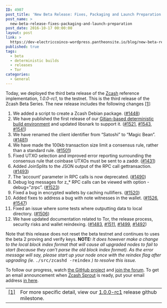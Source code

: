 ```yaml
---
ID: 4907
post_title: 'New Beta Release: Fixes, Packaging and Launch Preparation'
post_name: >
  new-beta-release-fixes-packaging-and-launch-preparation
post_date: 2016-10-17 00:00:00
layout: post
link: >
  https://dev-electriccoinco-wordpress.pantheonsite.io/blog/new-beta-release-fixes-packaging-and-launch-preparation/
published: true
tags:
  - beta
  - deterministic builds
  - releases
  - Tor
categories:
  - General
---
```

<p>Today, we deployed the third beta release of the <a class="reference external" href="https://github.com/zcash">Zcash</a> reference implementation, <cite>1.0.0-rc1</cite>, to the testnet. This is the third release of the Zcash Beta Series. The new release includes the following changes <a class="footnote-reference" href="#id2" id="id1">[1]</a>:</p>
<ol class="arabic simple">
<li>We added a script to create a Zcash Debian package. (<a class="reference external" href="https://github.com/zcash/zcash/pull/1448">#1448</a>)</li>
<li>We have published the first release of our <a class="reference external" href="/blog/deterministic-builds/">Gitian-based deterministic build environment</a> and updated libsnark to support it. (<a class="reference external" href="https://github.com/zcash/zcash/pull/1521">#1521</a>, <a class="reference external" href="https://github.com/zcash/zcash/pull/1543">#1543</a>, <a class="reference external" href="https://github.com/zcash/zcash/pull/1541">#1541</a>)</li>
<li>We have renamed the client identifier from “Satoshi” to “Magic Bean”. (<a class="reference external" href="https://github.com/zcash/zcash/pull/1481">#1481</a>)</li>
<li>We have made the 100kb transaction size limit a consensus rule, rather than a standard rule. (<a class="reference external" href="https://github.com/zcash/zcash/pull/1501">#1501</a>)</li>
<li>Fixed UTXO selection and improved error reporting surrounding the consensus rule that coinbase UTXOs must be sent to a zaddr. (<a class="reference external" href="https://github.com/zcash/zcash/pull/1431">#1431</a>)</li>
<li>Added JoinSplits to the JSON output of the RPC call gettransaction. (<a class="reference external" href="https://github.com/zcash/zcash/pull/1493">#1493</a>)</li>
<li>The ‘account’ parameter in RPC calls is now deprecated. (<a class="reference external" href="https://github.com/zcash/zcash/pull/1490">#1490</a>)</li>
<li>Debug log messages for z_* RPC calls can be viewed with option -debug=”zrpc”. (<a class="reference external" href="https://github.com/zcash/zcash/pull/1523">#1523</a>)</li>
<li>Fixed a bug in encrypted wallets by caching nullifiers.  (<a class="reference external" href="https://github.com/zcash/zcash/pull/1520">#1520</a>)</li>
<li>Added fixes to address a bug with note witnesses in the wallet. (<a class="reference external" href="https://github.com/zcash/zcash/pull/1526">#1526</a>, <a class="reference external" href="https://github.com/zcash/zcash/pull/1547">#1547</a>)</li>
<li>Fixed an issue where some tests where outputting data to local directory.  (<a class="reference external" href="https://github.com/zcash/zcash/pull/1506">#1506</a>)</li>
<li>We have updated documentation related to Tor,  the release process, security risks and wallet reindexing. (<a class="reference external" href="https://github.com/zcash/zcash/pull/1483">#1483</a>, <a class="reference external" href="https://github.com/zcash/zcash/pull/1511">#1511</a>, <a class="reference external" href="https://github.com/zcash/zcash/pull/1499">#1499</a>, <a class="reference external" href="https://github.com/zcash/zcash/pull/1492">#1492</a>)</li>
</ol>
<p>Note that this release does not reset the beta testnet and continues to uses the beta 2 proving and verify keys. <strong>NOTE:</strong> <cite>It does however make a change to the local block index format that will cause all upgraded nodes to fail to start (because they can’t parse the old block index format). As the error message will say, please start up your node once with the reindex flag after upgrading (ie.</cite> <tt class="docutils literal">./src/zcashd <span class="pre">-reindex</span></tt> <cite>) to resolve this issue.</cite></p>
<p>To follow our progress, watch <a class="reference external" href="https://github.com/zcash/zcash/milestones">the GitHub project</a> and <a class="reference external" href="https://forum.z.cash/">join the forum</a>. To get an email announcement when <a class="reference external" href="/blog/sprout-roadmap/">Zcash Sprout</a> is ready, put your email address <a class="reference external" href="https://z.cash/#launch-notification">in here</a>.</p>
<table class="docutils footnote" frame="void" id="id2" rules="none">
<colgroup>
<col class="label"/>
<col/></colgroup>
<tbody valign="top">
<tr>
<td class="label"><a class="fn-backref" href="#id1">[1]</a></td>
<td>For more specific detail, view our <a class="reference external" href="https://github.com/zcash/zcash/milestone/39">1.0.0-rc1</a> release github milestone.</td>
</tr>
</tbody>
</table>
